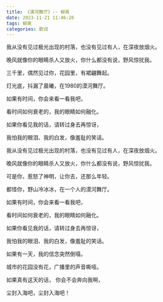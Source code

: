 ```yaml
---
title: 《漠河舞厅》-- 柳爽
date: 2023-11-21 11:46:26
tags: 柳爽
categories: 歌词
---
```




我从没有见过极光出现的村落，也没有见过有人，在深夜放烟火。

晚风就像你的眼睛杀人又放火，你什么都没有说，野风惊扰我。



三千里，偶然见过你，花园里，有裙翩舞起。

灯光底，抖漏了晨曦，在1980的漠河舞厅。



如果有时间，你会来看一看我吧，

看时间如何衰老的，我的眼睛如何融化。

如果你看见我的话，请转过身去再惊讶，

我怕我的眼泪、我的白发，像羞耻的笑话。



我从没有见过极光出现的村落，也没有见过有人，在深夜放烟火。

晚风就像你的眼睛杀人又放火，你什么都没有说，野风惊扰我。



可是你，惹怒了神明，让你去，还那么年轻。

都怪你，野山冷冰冰，在一个人的漠河舞厅。



如果有时间，你会来看一看我吧，

看时间如何衰老的，我的眼睛如何融化。

如果你看见我的话，请转过身去再惊讶，

我怕我的眼泪、我的白发，像羞耻的笑话。



如果有一天，我的信念突然倒塌，

城市的花园没有花，广播里的声音嘶哑。

如果真有这天的话， 你会不会奔向我啊，

尘封入海吧，尘封入海吧！
